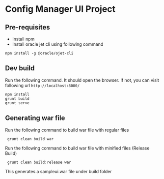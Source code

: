 # Config Manager UI Project

## Pre-requisites

- Install npm
- Install oracle jet cli using following command

```
npm install -g @oracle/ojet-cli
```

## Dev build

Run the following command. It should open the browser. If not, you can visit following url ```http://localhost:8000/```

```
npm install
grunt build
grunt serve
```

## Generating war file

Run the following command to build war file with regular files
```
 grunt clean build war
```



Run the following command to build war file with minified files (Release Build)
```
 grunt clean build:release war
```

This generates a sampleui.war file under build folder
